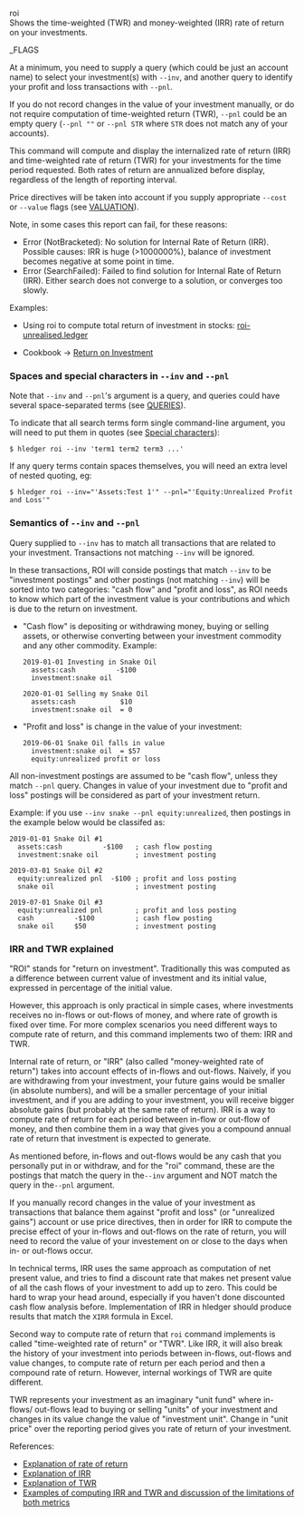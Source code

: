 roi\
Shows the time-weighted (TWR) and money-weighted (IRR) rate of return
on your investments.

_FLAGS

At a minimum, you need to supply a query (which could be just an
account name) to select your investment(s) with `--inv`, and another
query to identify your profit and loss transactions with `--pnl`.

If you do not record changes in the value of your investment manually,
or do not require computation of time-weighted return (TWR), `--pnl`
could be an empty query (`--pnl ""` or `--pnl STR` where `STR` does
not match any of your accounts).

This command will compute and display the internalized rate of return
(IRR) and time-weighted rate of return (TWR) for your investments for
the time period requested. Both rates of return are annualized before
display, regardless of the length of reporting interval.

Price directives will be taken into account if you supply appropriate
`--cost` or `--value` flags (see [VALUATION](https://hledger.org/hledger.html#valuation)).

Note, in some cases this report can fail, for these reasons:

- Error (NotBracketed): No solution for Internal Rate of Return (IRR).
  Possible causes: IRR is huge (>1000000%), balance of investment becomes negative at some point in time.
- Error (SearchFailed): Failed to find solution for Internal Rate of Return (IRR).
  Either search does not converge to a solution, or converges too slowly.

Examples:

- Using roi to compute total return of investment in stocks:
  [roi-unrealised.ledger](https://github.com/simonmichael/hledger/blob/master/examples/roi-unrealised.ledger)

- Cookbook -> [Return on Investment](return-on-investment.html)

### Spaces and special characters in `--inv` and `--pnl`

Note that `--inv` and `--pnl`'s argument is a query, and queries could have several space-separated terms (see [QUERIES](https://hledger.org/hledger.html#queries)).

To indicate that all search terms form single command-line argument, you will need to put them in quotes (see [Special characters](https://hledger.org/hledger.html#special-characters)):

```shell
$ hledger roi --inv 'term1 term2 term3 ...'
```

If any query terms contain spaces themselves, you will need an extra level of nested quoting, eg:

```shell
$ hledger roi --inv="'Assets:Test 1'" --pnl="'Equity:Unrealized Profit and Loss'"
```

### Semantics of `--inv` and `--pnl`

Query supplied to `--inv` has to match all transactions that are
related to your investment. Transactions not matching `--inv` will be
ignored.

In these transactions, ROI will conside postings that match `--inv` to
be "investment postings" and other postings (not matching `--inv`)
will be sorted into two categories: "cash flow" and "profit and loss",
as ROI needs to know which part of the investment value is your
contributions and which is due to the return on investment.


- "Cash flow" is depositing or withdrawing money, buying or selling
assets, or otherwise converting between your investment commodity and
any other commodity. Example:

    ```
    2019-01-01 Investing in Snake Oil
      assets:cash          -$100
      investment:snake oil

    2020-01-01 Selling my Snake Oil
      assets:cash           $10
      investment:snake oil  = 0
    ```

- "Profit and loss" is change in the value of your investment:

    ```
    2019-06-01 Snake Oil falls in value
      investment:snake oil  = $57
      equity:unrealized profit or loss
    ```

All non-investment postings are assumed to be "cash flow", unless they
match `--pnl` query. Changes in value of your investment due to
"profit and loss" postings will be considered as part of your
investment return.

Example: if you use `--inv snake --pnl equity:unrealized`, then
postings in the example below would be classifed as:

```
2019-01-01 Snake Oil #1
  assets:cash          -$100   ; cash flow posting
  investment:snake oil         ; investment posting

2019-03-01 Snake Oil #2
  equity:unrealized pnl  -$100 ; profit and loss posting
  snake oil                    ; investment posting

2019-07-01 Snake Oil #3
  equity:unrealized pnl        ; profit and loss posting
  cash          -$100          ; cash flow posting
  snake oil     $50            ; investment posting
```


### IRR and TWR explained

"ROI" stands for "return on investment". Traditionally this was
computed as a difference between current value of investment and its
initial value, expressed in percentage of the initial value.

However, this approach is only practical in simple cases, where
investments receives no in-flows or out-flows of money, and where rate
of growth is fixed over time. For more complex scenarios you need
different ways to compute rate of return, and this command implements
two of them: IRR and TWR.

Internal rate of return, or "IRR" (also called "money-weighted rate of
return") takes into account effects of in-flows and out-flows.
Naively, if you are withdrawing from your investment, your future
gains would be smaller (in absolute numbers), and will be a smaller
percentage of your initial investment, and if you are adding to your
investment, you will receive bigger absolute gains (but probably at
the same rate of return). IRR is a way to compute rate of return for
each period between in-flow or out-flow of money, and then combine
them in a way that gives you a compound annual rate of return that investment
is expected to generate.

As mentioned before, in-flows and out-flows would be any cash that you
personally put in or withdraw, and for the "roi" command, these are
the postings that match the query in the`--inv` argument and NOT
match the query in the`--pnl` argument.

If you manually record changes in the value of your investment as
transactions that balance them against "profit and loss" (or
"unrealized gains") account or use price directives, then in order for
IRR to compute the precise effect of your in-flows and out-flows on
the rate of return, you will need to record the value of your
investement on or close to the days when in- or out-flows occur.

In technical terms, IRR uses the same approach as computation of net
present value, and tries to find a discount rate that makes net
present value of all the cash flows of your investment to add up to
zero. This could be hard to wrap your head around, especially if you
haven't done discounted cash flow analysis before. Implementation of
IRR in hledger should produce results that match the `XIRR` formula in
Excel.

Second way to compute rate of return that `roi` command implements is
called "time-weighted rate of return" or "TWR". Like IRR, it will also
break the history of your investment into periods between in-flows,
out-flows and value changes, to compute rate of return per each period
and then a compound rate of return. However, internal workings of TWR
are quite different.

TWR represents your investment as an imaginary "unit fund" where in-flows/
out-flows lead to buying or selling "units" of your investment and changes in
its value change the value of "investment unit". Change in "unit price" over the
reporting period gives you rate of return of your investment.

References:

* [Explanation of rate of return](https://www.investopedia.com/terms/r/rateofreturn.asp)
* [Explanation of IRR](https://www.investopedia.com/terms/i/irr.asp)
* [Explanation of TWR](https://www.investopedia.com/terms/t/time-weightedror.asp)
* [Examples of computing IRR and TWR and discussion of the limitations of both metrics](https://blog.commonwealth.com/measuring-portfolio-performance-twr-vs.-irr)

